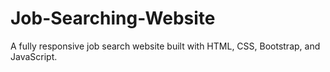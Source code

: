 # Job-Searching-Website
A fully responsive job search website built with HTML, CSS, Bootstrap, and JavaScript. 
